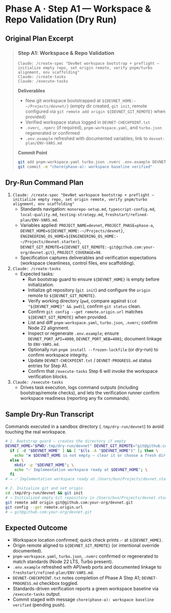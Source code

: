 # Phase A · Step A1 — Workspace & Repo Validation (Dry Run)

## Original Plan Excerpt

> ### Step A1: Workspace & Repo Validation
> ```claude
> Claude: /create-spec "DevNet workspace bootstrap + preflight — initialize empty repo, set origin remote, verify pnpm/turbo alignment, env scaffolding"
> Claude: /create-tasks
> Claude: /execute-tasks
> ```
>
> **Deliverables**
> - New git workspace bootstrapped at `${DEVNET_HOME:-~/Projects/devnet/}` (empty dir created, `git init`, remote configured via `git remote add origin ${DEVNET_GIT_REMOTE}` when provided)
> - Verified workspace status logged in `DEVNET-CHECKPOINT.txt`
> - `.nvmrc`, `.npmrc` (if required), `pnpm-workspace.yaml`, and `turbo.json` regenerated or confirmed
> - `.env.example` refreshed with documented variables; link to `devnet-plan/ENV-VARS.md`
>
> **Commit Point**
> ```bash
> git add pnpm-workspace.yaml turbo.json .nvmrc .env.example DEVNET-CHECKPOINT.txt DEVNET-PROGRESS.md
> git commit -m "chore(phase-a): workspace baseline verified"
> ```

## Dry-Run Command Plan

1. `Claude: /create-spec "DevNet workspace bootstrap + preflight — initialize empty repo, set origin remote, verify pnpm/turbo alignment, env scaffolding"`
   - Standards navigation: `monorepo-setup.md`, `typescript-config.md`, `local-quality.md`, `testing-strategy.md`, `freshstart/refined-plan/ENV-VARS.md`.
   - Variables applied: `PROJECT_NAME=devnet`, `PROJECT_PHASE=phase-a`, `DEVNET_HOME=${DEVNET_HOME:-~/Projects/devnet}`, `ENGINEERING_OS_HOME=${ENGINEERING_OS_HOME:-~/Projects/devnet.starter}`, `DEVNET_GIT_REMOTE=${DEVNET_GIT_REMOTE:-git@github.com:your-org/devnet.git}`, `PROJECT_COVERAGE=98`.
   - Specification captures deliverables and verification expectations (workspace cleanliness, control files, env scaffolding).
2. `Claude: /create-tasks`
   - Expected tasks:
     - Run bootstrap guard to ensure ``${DEVNET_HOME}`` is empty before initialization.
     - Initialize git repository (`git init`) and configure the `origin` remote to ``${DEVNET_GIT_REMOTE}``.
     - Verify working directory (`pwd`, compare against `$(cd "${DEVNET_HOME}" && pwd)`), confirm `git status` clean.
     - Confirm `git config --get remote.origin.url` matches ``${DEVNET_GIT_REMOTE}`` when provided.
     - List and diff `pnpm-workspace.yaml`, `turbo.json`, `.nvmrc`; confirm Node 22 alignment.
     - Inspect or regenerate `.env.example`; ensure `DEVNET_PORT_API=4000`, `DEVNET_PORT_WEB=4001`; document linkage to `ENV-VARS.md`.
     - Optionally run `pnpm install --frozen-lockfile` (or dry-run) to confirm workspace integrity.
     - Update `DEVNET-CHECKPOINT.txt` / `DEVNET-PROGRESS.md` status entries for Step A1.
     - Confirm that `/execute-tasks` Step 6 will invoke the workspace verification blocks.
3. `Claude: /execute-tasks`
   - Drives task execution, logs command outputs (including bootstrap/remote checks), and lets the verification runner confirm workspace readiness (reporting any fix commands).

## Sample Dry-Run Transcript

Commands executed in a sandbox directory (`.tmp/dry-run/devnet`) to avoid touching the real workspace.

```bash
# 1. Bootstrap guard — creates the directory if empty
DEVNET_HOME="$PWD/.tmp/dry-run/devnet" DEVNET_GIT_REMOTE="git@github.com:your-org/devnet.git" \
  if [ -d "$DEVNET_HOME" ] && [ "$(ls -A "$DEVNET_HOME")" ]; then \
    echo "❌ $DEVNET_HOME is not empty — clear it or choose a fresh directory"; \
  else \
    mkdir -p "$DEVNET_HOME"; \
    echo "✅ Implementation workspace ready at $DEVNET_HOME"; \
  fi
# → ✅ Implementation workspace ready at /Users/bun/Projects/devnet.starter/.tmp/dry-run/devnet

# 2. Initialize git and set origin
cd .tmp/dry-run/devnet && git init
# → Initialized empty Git repository in /Users/bun/Projects/devnet.starter/.tmp/dry-run/devnet/.git/
git remote add origin git@github.com:your-org/devnet.git
git config --get remote.origin.url
# → git@github.com:your-org/devnet.git
```

## Expected Outcome

- Workspace location confirmed; quick check prints `✅` at `${DEVNET_HOME}`.
- Origin remote aligned to `${DEVNET_GIT_REMOTE}` (or intentional override documented).
- `pnpm-workspace.yaml`, `turbo.json`, `.nvmrc` confirmed or regenerated to match standards (Node 22 LTS, Turbo present).
- `.env.example` refreshed with API/web ports and documented linkage to `freshstart/refined-plan/ENV-VARS.md`.
- `DEVNET-CHECKPOINT.txt` notes completion of Phase A Step A1; `DEVNET-PROGRESS.md` checkbox toggled.
- Standards-driven verification reports a green workspace baseline via `/execute-tasks` output.
- Commit staged with message `chore(phase-a): workspace baseline verified` (pending push).
